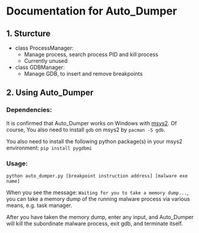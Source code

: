 #### 

# Documentation for Auto_Dumper

## 1. Sturcture

+ class ProcessManager:
  - Manage process, search process PID and kill process
  - Currently unused
+ class GDBManager:
  - Manage GDB, to insert and remove breakpoints

## 2. Using Auto_Dumper

### Dependencies:
It is confirmed that Auto_Dumper works on Windows with [msys2](https://www.msys2.org/). Of course, You also need to install `gdb` on msys2 by `pacman -S gdb`.

You also need to install the following python package(s) in your msys2 environment:
`pip install pygdbmi`

### Usage:
`python auto_dumper.py [breakpoint instruction address] [malware exe name]`

When you see the message: `Waiting for you to take a memory dump...`, you can take a memory dump of the running malware process via various means, e.g. task manager.

After you have taken the memory dump, enter any input, and Auto_Dumper will kill the subordinate malware process, exit gdb, and terminate itself.